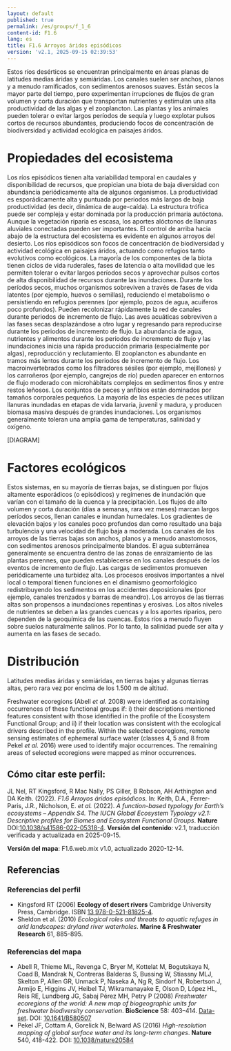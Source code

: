 ```yaml
---
layout: default
published: true
permalink: /es/groups/f_1_6
content-id: F1.6
lang: es
title: F1.6 Arroyos áridos episódicos
version: 'v2.1, 2025-09-15 02:39:53'
---
```


Estos ríos desérticos se encuentran principalmente en áreas planas de latitudes medias áridas y semiáridas. Los canales suelen ser anchos, planos y a menudo ramificados, con sedimentos arenosos suaves. Están secos la mayor parte del tiempo, pero experimentan irrupciones de flujos de gran volumen y corta duración que transportan nutrientes y estimulan una alta productividad de las algas y el zooplancton. Las plantas y los animales pueden tolerar o evitar largos períodos de sequía y luego explotar pulsos cortos de recursos abundantes, produciendo focos de concentración de biodiversidad y actividad ecológica en paisajes áridos.

# Propiedades del ecosistema
 
Los ríos episódicos tienen alta variabilidad temporal en caudales y disponibilidad de recursos, que propician una biota de baja diversidad con abundancia periódicamente alta de algunos organismos. La productividad es esporádicamente alta y puntuada por periodos más largos de baja productividad (es decir, dinámica de auge-caída). La estructura trófica puede ser compleja y estar dominada por la producción primaria autóctona. Aunque la vegetación riparia es escasa, los aportes alóctonos de llanuras aluviales conectadas pueden ser importantes. El control de arriba hacia abajo de la estructura del ecosistema es evidente en algunos arroyos del desierto. Los ríos episódicos son focos de concentración de biodiversidad y actividad ecológica en paisajes áridos, actuando como refugios tanto evolutivos como ecológicos. La mayoría de los componentes de la biota tienen ciclos de vida ruderales, fases de latencia o alta movilidad que les permiten tolerar o evitar largos períodos secos y aprovechar pulsos cortos de alta disponibilidad de recursos durante las inundaciones. Durante los períodos secos, muchos organismos sobreviven a través de fases de vida latentes (por ejemplo, huevos o semillas), reduciendo el metabolismo o persistiendo en refugios perennes (por ejemplo, pozos de agua, acuíferos poco profundos). Pueden recolonizar rápidamente la red de canales durante periodos de incremento de flujo. Las aves acuáticas sobreviven a las fases secas desplazándose a otro lugar y regresando para reproducirse durante los periodos de incremento de flujo. La abundancia de agua, nutrientes y alimentos durante los periodos de incremento de flujo y las inundaciones inicia una rápida producción primaria (especialmente por algas), reproducción y reclutamiento. El zooplancton es abundante en tramos más lentos durante los periodos de incremento de flujo. Los macroinvertebrados como los filtradores sésiles (por ejemplo, mejillones) y los carroñeros (por ejemplo, cangrejos de río) pueden aparecer en entornos de flujo moderado con microhábitats complejos en sedimentos finos y entre restos leñosos. Los conjuntos de peces y anfibios están dominados por tamaños corporales pequeños. La mayoría de las especies de peces utilizan llanuras inundadas en etapas de vida larvaria, juvenil y madura, y producen biomasa masiva después de grandes inundaciones. Los organismos generalmente toleran una amplia gama de temperaturas, salinidad y oxígeno.

[DIAGRAM]

# Factores ecológicos
 
Estos sistemas, en su mayoría de tierras bajas, se distinguen por flujos altamente esporádicos (o episódicos) y regímenes de inundación que varían con el tamaño de la cuenca y la precipitación. Los flujos de alto volumen y corta duración (días a semanas, rara vez meses) marcan largos períodos secos, llenan canales e inundan humedales. Los gradientes de elevación bajos y los canales poco profundos dan como resultado una baja turbulencia y una velocidad de flujo baja a moderada. Los canales de los arroyos de las tierras bajas son anchos, planos y a menudo anastomosos, con sedimentos arenosos principalmente blandos. El agua subterránea generalmente se encuentra dentro de las zonas de enraizamiento de las plantas perennes, que pueden establecerse en los canales después de los eventos de incremento de flujo. Las cargas de sedimentos promueven periódicamente una turbidez alta. Los procesos erosivos importantes a nivel local o temporal tienen funciones en el dinamismo geomorfológico redistribuyendo los sedimentos en los accidentes deposicionales (por ejemplo, canales trenzados y barras de meandro). Los arroyos de las tierras altas son propensos a inundaciones repentinas y erosivas. Los altos niveles de nutrientes se deben a las grandes cuencas y a los aportes riparios, pero dependen de la geoquímica de las cuencas. Estos ríos a menudo fluyen sobre suelos naturalmente salinos. Por lo tanto, la salinidad puede ser alta y aumenta en las fases de secado.
 
# Distribución
 
Latitudes medias áridas y semiáridas, en tierras bajas y algunas tierras altas, pero rara vez por encima de los 1.500 m de altitud.

Freshwater ecoregions (Abell _et al._ 2008) were identified as containing occurrences of these functional groups if: i) their descriptions mentioned features consistent with those identified in the profile of the Ecosystem Functional Group; and ii) if their location was consistent with the ecological drivers described in the profile. Within the selected ecoregions, remote sensing estimates of ephemeral surface water (classes 4, 5 and 8 from Pekel _et al._ 2016) were used to identify major occurrences. The remaining areas of selected ecoregions were mapped as minor occurrences.

## Cómo citar este perfil:

JL Nel, RT Kingsford, R Mac Nally, PS Giller, B Robson, AH Arthington and DA Keith. (2022). *F1.6 Arroyos áridos episódicos*. In: Keith, D.A., Ferrer-Paris, J.R., Nicholson, E. *et al.* (2022). *A function-based typology for Earth’s ecosystems – Appendix S4. The IUCN Global Ecosystem Typology v2.1: Descriptive profiles for Biomes and Ecosystem Functional Groups*. **Nature** DOI:[10.1038/s41586-022-05318-4](https://doi.org/10.1038/s41586-022-05318-4).
**Versión del contenido**: v2.1, traducción verificada y actualizada en 2025-09-15.

**Versión del mapa**: F1.6.web.mix v1.0, actualizado 2020-12-14.

## Referencias

### Referencias del perfil
* Kingsford RT (2006) **Ecology of desert rivers** Cambridge University Press, Cambridge. ISBN [13 978-0-521-81825-4](www.cambridge.org/9780521818254).
* Sheldon et al. (2010) *Ecological roles and threats to aquatic refuges in arid landscapes: dryland river waterholes*. **Marine & Freshwater Research** 61, 885-895.

### Referencias del mapa
* Abell R, Thieme ML, Revenga C, Bryer M, Kottelat M, Bogutskaya N, Coad B, Mandrak N, Contreras Balderas S, Bussing W, Stiassny MLJ, Skelton P, Allen GR, Unmack P, Naseka A, Ng R, Sindorf N, Robertson J, Armijo E, Higgins JV, Heibel TJ, Wikramanayake E, Olson D, López HL, Reis RE, Lundberg JG, Sabaj Pérez MH, Petry P  (2008) *Freshwater ecoregions of the world: A new map of biogeographic units for freshwater biodiversity conservation*. **BioScience** 58: 403–414. [Data-set](http://www.feow.org). DOI: [10.1641/B580507](http://doi.org/10.1641/B580507)
* Pekel JF, Cottam A, Gorelick N, Belward AS (2016) *High-resolution mapping of global surface water and its long-term changes*. **Nature** 540, 418-422. DOI: [10.1038/nature20584](http://doi.org/10.1038/nature20584)
